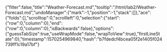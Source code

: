 {"filter":false,"title":"Weather-Forecast.md","tooltip":"/html/lab2/Weather-Forecast.md","undoManager":{"mark":-1,"position":-1,"stack":[]},"ace":{"folds":[],"scrolltop":0,"scrollleft":0,"selection":{"start":{"row":0,"column":0},"end":{"row":0,"column":0},"isBackwards":false},"options":{"guessTabSize":true,"useWrapMode":false,"wrapToView":true},"firstLineState":0},"timestamp":1570254969840,"hash":"b7fdedcf4bcea05f2e1405f024739ff1c19a17bf"}